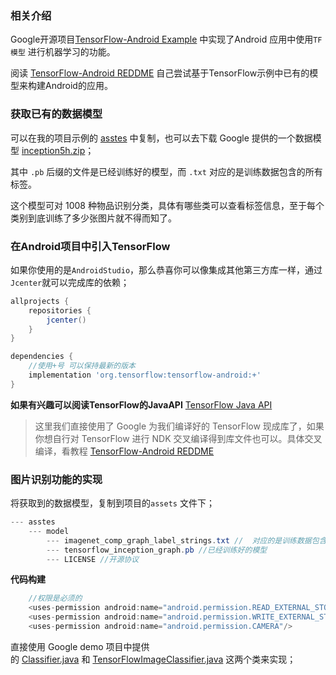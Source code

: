 ### 相关介绍

Google开源项目[TensorFlow-Android Example](https://github.com/tensorflow/tensorflow/tree/master/tensorflow/examples/android) 中实现了Android 应用中使用`TF模型` 进行机器学习的功能。

阅读 [TensorFlow-Android REDDME](https://github.com/tensorflow/tensorflow/blob/master/tensorflow/contrib/android/README.md) 自己尝试基于TensorFlow示例中已有的模型来构建Android的应用。

### 获取已有的数据模型

可以在我的项目示例的 [asstes](https://github.com/wulijie/MyTensorFlow/tree/master/app/src/main/assets) 中复制，也可以去下载 Google 提供的一个数据模型 [inception5h.zip](https://storage.googleapis.com/download.tensorflow.org/models/inception5h.zip)；

其中 `.pb` 后缀的文件是已经训练好的模型，而 `.txt` 对应的是训练数据包含的所有标签。

这个模型可对 1008 种物品识别分类，具体有哪些类可以查看标签信息，至于每个类别到底训练了多少张图片就不得而知了。

### 在Android项目中引入TensorFlow

如果你使用的是`AndroidStudio`，那么恭喜你可以像集成其他第三方库一样，通过`Jcenter`就可以完成库的依赖；

```groovy
allprojects {
    repositories {
        jcenter()
    }
}

dependencies {
    //使用+号 可以保持最新的版本
    implementation 'org.tensorflow:tensorflow-android:+'
}
```

**如果有兴趣可以阅读TensorFlow的JavaAPI**  [TensorFlow Java API](https://github.com/tensorflow/tensorflow/blob/master/tensorflow/java/README.md)

> 这里我们直接使用了 Google 为我们编译好的 TensorFlow 现成库了，如果你想自行对 TensorFlow 进行 NDK 交叉编译得到库文件也可以。具体交叉编译，看教程 [TensorFlow-Android REDDME](https://github.com/tensorflow/tensorflow/blob/master/tensorflow/contrib/android/README.md)

### 图片识别功能的实现

将获取到的数据模型，复制到项目的`assets` 文件下；

```java
--- asstes
	--- model
		--- imagenet_comp_graph_label_strings.txt //  对应的是训练数据包含的所有标签
		--- tensorflow_inception_graph.pb //已经训练好的模型
		--- LICENSE //开源协议
```

**代码构建**

```java
    //权限是必须的
    <uses-permission android:name="android.permission.READ_EXTERNAL_STORAGE"/>
    <uses-permission android:name="android.permission.WRITE_EXTERNAL_STORAGE"/>
    <uses-permission android:name="android.permission.CAMERA"/>
```

直接使用 Google demo 项目中提供的 [Classifier.java](https://github.com/tensorflow/tensorflow/blob/master/tensorflow/examples/android/src/org/tensorflow/demo/Classifier.java) 和 [TensorFlowImageClassifier.java](https://github.com/tensorflow/tensorflow/blob/master/tensorflow/examples/android/src/org/tensorflow/demo/TensorFlowImageClassifier.java) 这两个类来实现；


